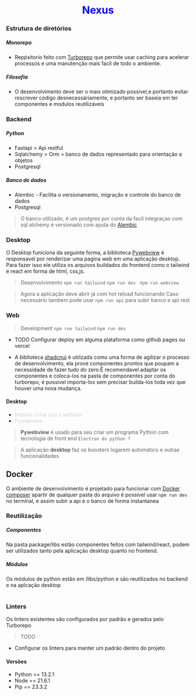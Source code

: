 # <div style="text-align:center; color:blue">Nexus</div> 

### Estrutura de diretórios

##### Monorepo
- Repṕsitorio feito com [Turborepo](https://turbo.build/repo/docs) que permite usar caching para acelerar processos 
e uma manutenção mais facil de todo o ambiente.

##### Filosofia
- O desenvolvimento deve ser o mais otimizado possivel,e portanto evitar rescrever código desnecessáriamente,
e portanto ser baseia em ter componentes e modulos reutilizáveis

### Backend
##### Python

- Fastapi > Api restful
- Sqlalchemy > Orm > banco de dados representado para orientação a objetos
- Postgresql

##### Banco de dados

- Alembic - Facilita o versionamento, migração e controle do banco de dados
- Postgresql
> O banco utilizado, é um postgres por conta da facil integraçao com sql alchemy é versionado com ajuda do [Alembic]([https://alembic.sqlalchemy.org/en/latest)

### Desktop
O Desktop funiciona da seguinte forma, a biblioteca [Pywebview]() é responsavel por renderizar uma pagina web em uma aplicação desktop.
Para fazer isso ele utiliza os arquivos buildados do frontend como o tailwind e react em forma de html, css,js.
> Desenvolvimento
```npm run tailwind```
```npm run dev ```
```ǹpm run webview```

> Agora a aplicação deve abrir já com hot reload funcionando
> Caso necessário tambem pode usar ```npm run api``` para subir banco e api rest

### Web 

> Development
```npm run tailwind```
```ǹpm run dev```

- TODO Configurar deploy em alguma plataforma como github pages ou vercel

- A biblioteca [shadcnui]() é utilizada como uma forma de agilizar o processo de desenvolvimento, ela prove componentes
prontos que poupam a necessidade de fazer tudo do zero.É recomendavel adaptar os componentes e coloca-los na pasta de componentes
por conta do turborepo, é possivel importa-los sem precisar builda-los toda vez que houver uma nova mudança.

#### Desktop

- <span style="color:LightGray">Mesma coisa que o website </span><br>
- <span style="color:LightGray">Pywebview</span><br>

> <strong>Pywebview</strong> é usado para seu criar um programa Python com tecnologia de front end ```Electron do python ?```

> A aplicação <strong>desktop</strong> faz os boosters logarem automatico e outras funcionalidades 


## Docker
O ambiente de desenvolvimento é projetado para funcionar com [Docker composer](https://docs.docker.com/compose/)
apartir de qualquer pasta do arquivo é possivel usar ```npm run dev``` no terminal, e assim subir a api e o banco
de forma instantanea

### Reutilização

##### Componentes
Na pasta package/libs estão componentes feitos com tailwind/react, podem ser utilizados tanto pela aplicação desktop
quanto no frontend.

##### Módulos
Os módulos de python estão em /libs/python e são reutilizados no backend e na aplcação desktop

#
### Linters
Os linters existentes são configurados por padrão e gerados pelo Turborepo
> TODO
- Configurar os linters para manter um padrão dentro do projeto

#### Versões

- Python == 13.2.1
- Node == 21.6.1
- Pip == 23.3.2
